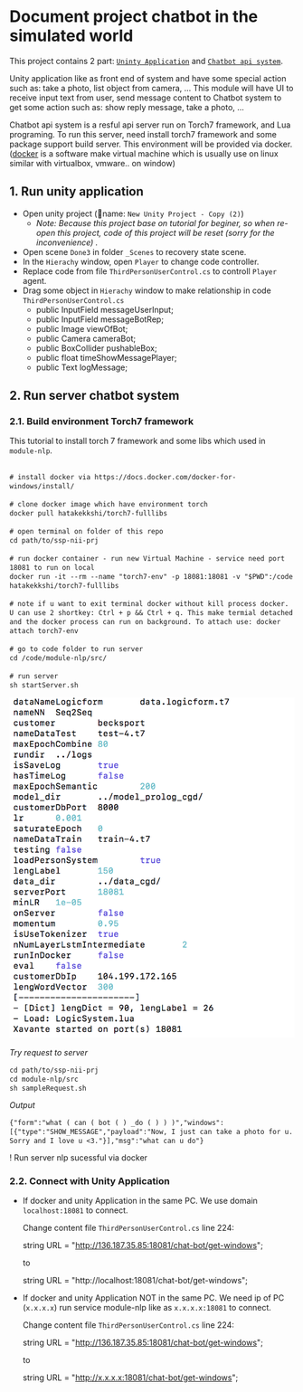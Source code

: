 # Document project chatbot in the simulated world 

This project contains 2 part: [`Uninty Application`](https://drive.google.com/open?id=1g8EPd1-Eh5S8Wh6RI3coYyI12O_d_tp2) and [`Chatbot api system`](module-nlp/). 

Unity application like as front end of system and  have some special action such as: take a photo, list object from camera, ... This module will have UI to receive input text from user, send message content to Chatbot system to get some action such as: show reply message, take a photo, ...

Chatbot api system is a resful api server run on Torch7 framework, and Lua programing. To run this server, need install torch7 framework and some package support build server. This environment will be provided via docker. ([docker](https://docs.docker.com/docker-for-windows/install/) is a software make virtual machine which is usually use on linux similar with virtualbox, vmware.. on window)


## 1. Run unity application 

- Open unity project (name: `New Unity Project - Copy (2)`) 
    - _Note: Because this project base on tutorial for beginer, so when re-open this project, code of this project will be reset (sorry for the inconvenience) ._
- Open scene `Done3` in folder `_Scenes` to recovery state scene.
- In the `Hierachy` window, open `Player` to change code controller. 
- Replace code from file `ThirdPersonUserControl.cs` to controll `Player` agent.
- Drag some object in `Hierachy` window to make relationship in code `ThirdPersonUserControl.cs`
    - public InputField messageUserInput;
    - public InputField messageBotRep;
    - public Image viewOfBot;
    - public Camera cameraBot;
    - public BoxCollider pushableBox;
    - public float timeShowMessagePlayer;
    - public Text logMessage;

## 2. Run server chatbot system

### 2.1. Build environment Torch7 framework   

This tutorial to install torch 7 framework and some libs which used in `module-nlp`. 

```commanline

# install docker via https://docs.docker.com/docker-for-windows/install/

# clone docker image which have environment torch  
docker pull hatakekkshi/torch7-fulllibs 

# open terminal on folder of this repo 
cd path/to/ssp-nii-prj

# run docker container - run new Virtual Machine - service need port 18081 to run on local 
docker run -it --rm --name "torch7-env" -p 18081:18081 -v "$PWD":/code hatakekkshi/torch7-fulllibs

# note if u want to exit terminal docker without kill process docker. U can use 2 shortkey: Ctrl + p && Ctrl + q. This make termial detached and the docker process can run on background. To attach use: docker attach torch7-env

# go to code folder to run server 
cd /code/module-nlp/src/ 

# run server 
sh startServer.sh

```

![runServer](images/runServer.png)


_Try request to server_

```commandline
cd path/to/ssp-nii-prj
cd module-nlp/src
sh sampleRequest.sh
```
_Output_

```
{"form":"what ( can ( bot ( ) _do ( ) ) )","windows":[{"type":"SHOW_MESSAGE","payload":"Now, I just can take a photo for u. Sorry and I love u <3."}],"msg":"what can u do"}
```

! Run server nlp sucessful via docker 


### 2.2. Connect with Unity Application

- If docker and unity Application in the same PC. We use domain `localhost:18081` to connect. 

    Change content file `ThirdPersonUserControl.cs` line 224: 

    string URL = "http://136.187.35.85:18081/chat-bot/get-windows";

    to

    string URL = "http://localhost:18081/chat-bot/get-windows";



- If docker and unity Application NOT in the same PC. We need ip of PC (`x.x.x.x`) run service module-nlp like as `x.x.x.x:18081` to connect. 

    Change content file `ThirdPersonUserControl.cs` line 224: 

    string URL = "http://136.187.35.85:18081/chat-bot/get-windows";

    to

    string URL = "http://x.x.x.x:18081/chat-bot/get-windows";


